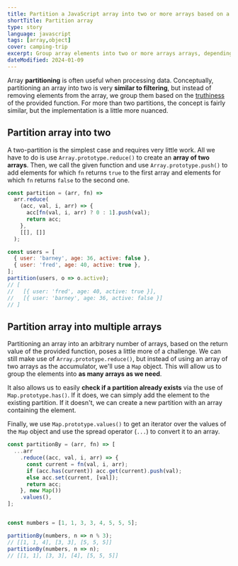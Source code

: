 ```yaml
---
title: Partition a JavaScript array into two or more arrays based on a condition
shortTitle: Partition array
type: story
language: javascript
tags: [array,object]
cover: camping-trip
excerpt: Group array elements into two or more arrays arrays, depending on the provided function's return value.
dateModified: 2024-01-09
---
```


Array **partitioning** is often useful when processing data. Conceptually, partitioning an array into two is very **similar to filtering**, but instead of removing elements from the array, we group them based on the [truthiness](/js/s/truthy-falsy-values) of the provided function. For more than two partitions, the concept is fairly similar, but the implementation is a little more nuanced.

## Partition array into two

A two-partition is the simplest case and requires very little work. All we have to do is use `Array.prototype.reduce()` to create an **array of two arrays**. Then, we call the given function and use `Array.prototype.push()` to add elements for which `fn` returns `true` to the first array and elements for which `fn` returns `false` to the second one.

```js
const partition = (arr, fn) =>
  arr.reduce(
    (acc, val, i, arr) => {
      acc[fn(val, i, arr) ? 0 : 1].push(val);
      return acc;
    },
    [[], []]
  );

const users = [
  { user: 'barney', age: 36, active: false },
  { user: 'fred', age: 40, active: true },
];
partition(users, o => o.active);
// [
//   [{ user: 'fred', age: 40, active: true }],
//   [{ user: 'barney', age: 36, active: false }]
// ]
```

## Partition array into multiple arrays

Partitioning an array into an arbitrary number of arrays, based on the return value of the provided function, poses a little more of a challenge. We can still make use of `Array.prototype.reduce()`, but instead of using an array of two arrays as the accumulator, we'll use a `Map` object. This will allow us to group the elements into **as many arrays as we need**.

It also allows us to easily **check if a partition already exists** via the use of `Map.prototype.has()`. If it does, we can simply add the element to the existing partition. If it doesn't, we can create a new partition with an array containing the element.

Finally, we use `Map.prototype.values()` to get an iterator over the values of the `Map` object and use the spread operator (`...`) to convert it to an array.

```js
const partitionBy = (arr, fn) => [
  ...arr
    .reduce((acc, val, i, arr) => {
      const current = fn(val, i, arr);
      if (acc.has(current)) acc.get(current).push(val);
      else acc.set(current, [val]);
      return acc;
    }, new Map())
    .values(),
];


const numbers = [1, 1, 3, 3, 4, 5, 5, 5];

partitionBy(numbers, n => n % 3);
// [[1, 1, 4], [3, 3], [5, 5, 5]]
partitionBy(numbers, n => n);
// [[1, 1], [3, 3], [4], [5, 5, 5]]
```
